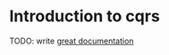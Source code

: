# Introduction to cqrs

TODO: write [great documentation](http://jacobian.org/writing/what-to-write/)
